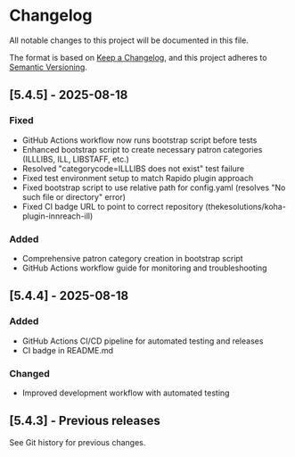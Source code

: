 # Changelog

All notable changes to this project will be documented in this file.

The format is based on [Keep a Changelog](https://keepachangelog.com/en/1.0.0/),
and this project adheres to [Semantic Versioning](https://semver.org/spec/v2.0.0.html).

## [5.4.5] - 2025-08-18

### Fixed
- GitHub Actions workflow now runs bootstrap script before tests
- Enhanced bootstrap script to create necessary patron categories (ILLLIBS, ILL, LIBSTAFF, etc.)
- Resolved "categorycode=ILLLIBS does not exist" test failure
- Fixed test environment setup to match Rapido plugin approach
- Fixed bootstrap script to use relative path for config.yaml (resolves "No such file or directory" error)
- Fixed CI badge URL to point to correct repository (thekesolutions/koha-plugin-innreach-ill)

### Added
- Comprehensive patron category creation in bootstrap script
- GitHub Actions workflow guide for monitoring and troubleshooting

## [5.4.4] - 2025-08-18

### Added
- GitHub Actions CI/CD pipeline for automated testing and releases
- CI badge in README.md

### Changed
- Improved development workflow with automated testing

## [5.4.3] - Previous releases

See Git history for previous changes.
